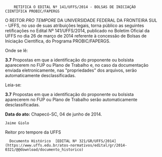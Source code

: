         RETIFICA O EDITAL Nº 141/UFFS/2014 - BOLSAS DE INICIAÇÃO CIENTÍFICA PROBIC/FAPERGS  

O REITOR *PRO TEMPORE* DA UNIVERSIDADE FEDERAL DA FRONTEIRA SUL - UFFS, no uso de suas atribuições legais, torna público as seguintes retificações no Edital Nº 141/UFFS/2014, publicado no Boletim Oficial da UFFS no dia 26 de março de 2014 referente à concessão de Bolsas de Iniciação Científica, do Programa PROBIC/FAPERGS.

 Onde se lê:

 **3.7** Propostas em que a identificação do proponente ou bolsista aparecerem no FUP ou Plano de Trabalho e, no caso da documentação enviada eletronicamente, nas "propriedades" dos arquivos, serão automaticamente desclassificadas.

 Leia-se:

 **3.7** Propostas em que a identificação do proponente ou bolsista aparecerem no FUP ou Plano de Trabalho serão automaticamente desclassificadas.

  

   **Data do ato:** Chapecó-SC, 04 de junho de 2014.   
 

    Jaime Giolo   
 Reitor pro tempore da UFFS 

      Documento Histórico  [EDITAL Nº 321/GR/UFFS/2014](https://www.uffs.edu.br/atos-normativos/edital/gr/2014-0321/@@download/documento_historico)     
      